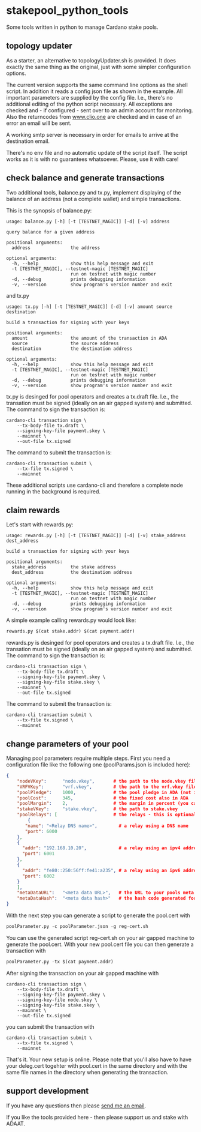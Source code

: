 # stakepool_python_tools
Some tools written in python to manage Cardano stake pools.

## topology updater

As a starter, an alternative to topologyUpdater.sh is provided. It does exactly the same thing as the original, just with some simpler configuration options.

The current version supports the same command line options as the shell script. In addition it reads a config json file as shown in the example. All important parameters are supplied by the config file. I.e., there's no additional editing of the python script necessary. All exceptions are checked and - if configured - sent over to an admin account for monitoring. Also the returncodes from www.clio.one are checked and in case of an error an email will be sent.

A working smtp server is necessary in order for emails to arrive at the destination email.

There's no env file and no automatic update of the script itself. The script works as it is with no guarantees whatsoever. Please, use it with care!

## check balance and generate transactions

Two additional tools, balance.py and tx.py, implement displaying of the balance of an address (not a complete wallet) and simple transactions. 

This is the synopsis of balance.py:

```
usage: balance.py [-h] [-t [TESTNET_MAGIC]] [-d] [-v] address

query balance for a given address

positional arguments:
  address               the address

optional arguments:
  -h, --help            show this help message and exit
  -t [TESTNET_MAGIC], --testnet-magic [TESTNET_MAGIC]
                        run on testnet with magic number
  -d, --debug           prints debugging information
  -v, --version         show program's version number and exit
```

and tx.py

```
usage: tx.py [-h] [-t [TESTNET_MAGIC]] [-d] [-v] amount source destination

build a transaction for signing with your keys

positional arguments:
  amount                the amount of the transaction in ADA
  source                the source address
  destination           the destination address

optional arguments:
  -h, --help            show this help message and exit
  -t [TESTNET_MAGIC], --testnet-magic [TESTNET_MAGIC]
                        run on testnet with magic number
  -d, --debug           prints debugging information
  -v, --version         show program's version number and exit

```

tx.py is desinged for pool operators and creates a tx.draft file. I.e., the transation must be signed (ideally on an air gapped system) and submitted. The command
to sign the transaction is:

```
cardano-cli transaction sign \
    --tx-body-file tx.draft \
    --signing-key-file payment.skey \
    --mainnet \
    --out-file tx.signed
```

The command to submit the transaction is:

```shell
cardano-cli transaction submit \
    --tx-file tx.signed \
    --mainnet
```

These additional scripts use cardano-cli and therefore a complete node running in the background is required.

## claim rewards 

Let's start with rewards.py:

```
usage: rewards.py [-h] [-t [TESTNET_MAGIC]] [-d] [-v] stake_address dest_address

build a transaction for signing with your keys

positional arguments:
  stake_address         the stake address
  dest_address          the destination address

optional arguments:
  -h, --help            show this help message and exit
  -t [TESTNET_MAGIC], --testnet-magic [TESTNET_MAGIC]
                        run on testnet with magic number
  -d, --debug           prints debugging information
  -v, --version         show program's version number and exit
```

A simple example calling rewards.py would look like:

```python
rewards.py $(cat stake.addr) $(cat payment.addr)
```

rewards.py is desinged for pool operators and creates a tx.draft file. I.e., the transation must be signed (ideally on an air gapped system) and submitted. 
The command to sign the transaction is:

```shell
cardano-cli transaction sign \
    --tx-body-file tx.draft \
    --signing-key-file payment.skey \
    --signing-key-file stake.skey \
    --mainnet \
    --out-file tx.signed
```

The command to submit the transaction is:

```shell
cardano-cli transaction submit \
    --tx-file tx.signed \
    --mainnet
```
## change parameters of your pool

Managing pool parameters require multiple steps. First you need a configuration file like the following one (poolParams.json is included here):

```JSON
{
    "nodeVKey":      "node.vkey",       # the path to the node.vkey file
    "VRFVKey":       "vrf.vkey",        # the path to the vrf.vkey file
    "poolPledge":    1000,              # the pool pledge in ADA (not in lovelace!)
    "poolCost":      345,               # the fixed cost also in ADA
    "poolMargin":    2,                 # the margin in percent (you can use 0.75 as well)
    "stakeVKey":     "stake.vkey",      # the path to stake.vkey
    "poolRelays": [                     # the relays - this is optional, but is makes sense to include at least one relay
    	{
	   "name": "<Relay DNS name>",        # a relay using a DNS name
	   "port": 6000
	},
	{
	  "addr": "192.168.10.20",            # a relay using an ipv4 address
	  "port": 6001
	},
	{
	  "addr": "fe80::250:56ff:fe41:a235", # a relay using an ipv6 address
	  "port": 6002
	}
    ],
    "metaDataURL":   "<meta data URL>",   # the URL to your pools meta data information
    "metaDataHash":  "<meta data hash>"   # the hash code generated for your meta data
}

```

With the next step you can generate a script to generate the pool.cert with

```python
poolParameter.py -c poolParameter.json -g reg-cert.sh
```
You can use the generated script reg-cert.sh on your air gapped machine to generate the pool.cert. With your new pool.cert file you can then generate a
transaction with

```python
poolParameter.py -tx $(cat payment.addr)
```

After signing the transaction on your air gapped machine with

```shell
cardano-cli transaction sign \
    --tx-body-file tx.draft \
    --signing-key-file payment.skey \
    --signing-key-file node.skey \
    --signing-key-file stake.skey \
    --mainnet \
    --out-file tx.signed
```

you can submit the transaction with

```shell
cardano-cli transaction submit \
    --tx-file tx.signed \
    --mainnet
```
That's it. Your new setup is online. Please note that you'll also have to have your deleg.cert togehter with pool.cert in the same directory and with the same 
file names in the directory when generating the transaction.


## support development

If you have any questions then please [send me an email](mailto:askJoe@adapool.at).

If you like the tools provided here - then please support us and stake with ADAAT.
